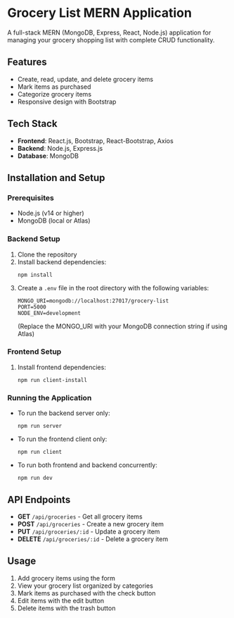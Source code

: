 # Grocery List MERN Application

A full-stack MERN (MongoDB, Express, React, Node.js) application for managing your grocery shopping list with complete CRUD functionality.

## Features

- Create, read, update, and delete grocery items
- Mark items as purchased
- Categorize grocery items
- Responsive design with Bootstrap

## Tech Stack

- **Frontend**: React.js, Bootstrap, React-Bootstrap, Axios
- **Backend**: Node.js, Express.js
- **Database**: MongoDB

## Installation and Setup

### Prerequisites

- Node.js (v14 or higher)
- MongoDB (local or Atlas)

### Backend Setup

1. Clone the repository
2. Install backend dependencies:
   ```
   npm install
   ```
3. Create a `.env` file in the root directory with the following variables:
   ```
   MONGO_URI=mongodb://localhost:27017/grocery-list
   PORT=5000
   NODE_ENV=development
   ```
   (Replace the MONGO_URI with your MongoDB connection string if using Atlas)

### Frontend Setup

1. Install frontend dependencies:
   ```
   npm run client-install
   ```

### Running the Application

- To run the backend server only:
  ```
  npm run server
  ```

- To run the frontend client only:
  ```
  npm run client
  ```

- To run both frontend and backend concurrently:
  ```
  npm run dev
  ```

## API Endpoints

- **GET** `/api/groceries` - Get all grocery items
- **POST** `/api/groceries` - Create a new grocery item
- **PUT** `/api/groceries/:id` - Update a grocery item
- **DELETE** `/api/groceries/:id` - Delete a grocery item

## Usage

1. Add grocery items using the form
2. View your grocery list organized by categories
3. Mark items as purchased with the check button
4. Edit items with the edit button
5. Delete items with the trash button
